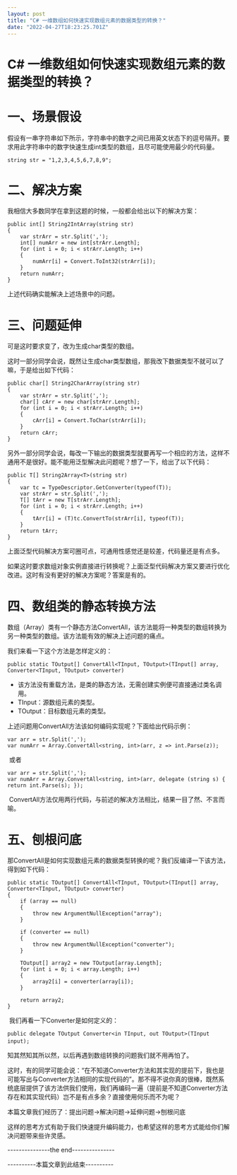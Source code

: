 ```yaml
---
layout: post
title: "C# 一维数组如何快速实现数组元素的数据类型的转换？"
date: "2022-04-27T18:23:25.701Z"
---
```

C# 一维数组如何快速实现数组元素的数据类型的转换？
==========================

一、场景假设
======

假设有一串字符串如下所示，字符串中的数字之间已用英文状态下的逗号隔开。要求用此字符串中的数字快速生成int类型的数组，且尽可能使用最少的代码量。

    string str = "1,2,3,4,5,6,7,8,9";

二、解决方案
======

我相信大多数同学在拿到这题的时候，一般都会给出以下的解决方案：

    public int[] String2IntArray(string str)
    {
        var strArr = str.Split(',');
        int[] numArr = new int[strArr.Length];
        for (int i = 0; i < strArr.Length; i++)
        {
            numArr[i] = Convert.ToInt32(strArr[i]);
        }
        return numArr;
    }

上述代码确实能解决上述场景中的问题。

三、问题延伸
======

可是这时要求变了，改为生成char类型的数组。

这时一部分同学会说，既然让生成char类型数组，那我改下数据类型不就可以了嘛，于是给出如下代码：

    public char[] String2CharArray(string str)
    {
        var strArr = str.Split(',');
        char[] cArr = new char[strArr.Length];
        for (int i = 0; i < strArr.Length; i++)
        {
            cArr[i] = Convert.ToChar(strArr[i]);
        }
        return cArr;
    }

另外一部分同学会说，每改一下输出的数据类型就要再写一个相应的方法，这样不通用不是很好。能不能用泛型解决此问题呢？想了一下，给出了以下代码：

    public T[] String2Array<T>(string str)
    {
        var tc = TypeDescriptor.GetConverter(typeof(T));
        var strArr = str.Split(',');
        T[] tArr = new T[strArr.Length];
        for (int i = 0; i < strArr.Length; i++)
        {
            tArr[i] = (T)tc.ConvertTo(strArr[i], typeof(T));
        }
        return tArr;
    }

上面泛型代码解决方案可圈可点，可通用性感觉还是较差，代码量还是有点多。

如果这时要求数组对象实例直接进行转换呢？上面泛型代码解决方案又要进行优化改进。这时有没有更好的解决方案呢？答案是有的。

四、数组类的静态转换方法
============

数组（Array）类有一个静态方法ConvertAll，该方法能将一种类型的数组转换为另一种类型的数组。该方法能有效的解决上述问题的痛点。

我们来看一下这个方法是怎样定义的：

`public static TOutput[] ConvertAll<TInput, TOutput>(TInput[] array, Converter<TInput, TOutput> converter)`

*   该方法没有重载方法，是类的静态方法，无需创建实例便可直接通过类名调用。
*   TInput：源数组元素的类型。
*   TOutput：目标数组元素的类型。

上述问题用ConvertAll方法该如何编码实现呢？下面给出代码示例：

    var arr = str.Split(',');
    var numArr = Array.ConvertAll<string, int>(arr, z => int.Parse(z));

 或者

    var arr = str.Split(',');
    var numArr = Array.ConvertAll<string, int>(arr, delegate (string s) { return int.Parse(s); });

 ConvertAll方法仅用两行代码，与前述的解决方法相比，结果一目了然、不言而喻。

五、刨根问底
======

那ConvertAll是如何实现数组元素的数据类型转换的呢？我们反编译一下该方法，得到如下代码：

    public static TOutput[] ConvertAll<TInput, TOutput>(TInput[] array, Converter<TInput, TOutput> converter)
    {
        if (array == null)
        {
            throw new ArgumentNullException("array");
        }
        
        if (converter == null)
        {
            throw new ArgumentNullException("converter");
        }
        
        TOutput[] array2 = new TOutput[array.Length];
        for (int i = 0; i < array.Length; i++)
        {
            array2[i] = converter(array[i]);
        }
        
        return array2;
    }

 我们再看一下Converter是如何定义的：

`public delegate TOutput Converter<in TInput, out TOutput>(TInput input);` 

知其然知其所以然，以后再遇到数组转换的问题我们就不用再怕了。

这时，有的同学可能会说：“在不知道Converter方法和其实现的提前下，我也是可能写出与Converter方法相同的实现代码的”。那不得不说你真的很棒，既然系统底层提供了该方法供我们使用，我们再编码一遍（提前是不知道Converter方法存在和其实现代码）岂不是有点多余？直接使用何乐而不为呢？

本篇文章我们经历了：提出问题->解决问题->延伸问题->刨根问底

这样的思考方式有助于我们快速提升编码能力，也希望这样的思考方式能给你们解决问题带来些许灵感。

\---------------the end---------------

\----------本篇文章到此结束----------